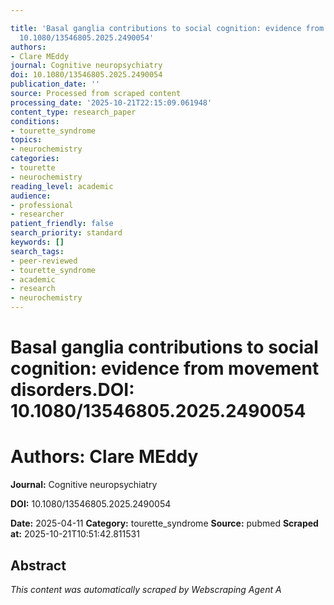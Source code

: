 ```yaml
---

title: 'Basal ganglia contributions to social cognition: evidence from movement disorders.**DOI:**
  10.1080/13546805.2025.2490054'
authors:
- Clare MEddy
journal: Cognitive neuropsychiatry
doi: 10.1080/13546805.2025.2490054
publication_date: ''
source: Processed from scraped content
processing_date: '2025-10-21T22:15:09.061948'
content_type: research_paper
conditions:
- tourette_syndrome
topics:
- neurochemistry
categories:
- tourette
- neurochemistry
reading_level: academic
audience:
- professional
- researcher
patient_friendly: false
search_priority: standard
keywords: []
search_tags:
- peer-reviewed
- tourette_syndrome
- academic
- research
- neurochemistry
---
```




# Basal ganglia contributions to social cognition: evidence from movement disorders.**DOI:** 10.1080/13546805.2025.2490054

# **Authors:** Clare MEddy

**Journal:** Cognitive neuropsychiatry

**DOI:** 10.1080/13546805.2025.2490054

**Date:** 2025-04-11
**Category:** tourette_syndrome
**Source:** pubmed
**Scraped at:** 2025-10-21T10:51:42.811531
## Abstract
*This content was automatically scraped by Webscraping Agent A*
